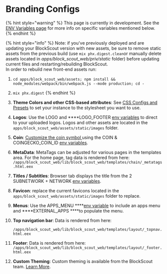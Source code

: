 # Branding Configs

{% hint style="warning" %}
This page is currently in development. See the [ENV Variables page](../information-and-settings/env-variables.md) for more info on specific variables mentioned below.
{% endhint %}

{% hint style="info" %}
Note: if you've previously deployed and are updating your BlockScout version with new assets, be sure to remove static assets from the previous build \(use `mix phx.digest.clean`or manually delete assets located in _apps/block\_scout\_web/priv/static_ folder\) before updating current files and restarting/rebuilding BlockScout.   
In order to rebuild new front-end assets run:

1. `cd apps/block_scout_web/assets; npm install && node_modules/webpack/bin/webpack.js --mode production; cd -`
2. `mix phx.digest`
{% endhint %}

1. **Theme Colors and other CSS-based attributes**: See [CSS Configs and Presets](css-configuration-and-presets.md) to set your instance to the stylesheet you want to use.
2. **Logos**: Use the LOGO and ****LOGO\_FOOTER [env variables](../information-and-settings/env-variables.md) to direct to your uploaded logos. Logos and other assets are located in the `apps/block_scout_web/assets/static/images` folder.
3. **Coin**: [Customize the coin symbol ](../../for-users/faqs/how-can-i-customize-the-coin-symbol.md)using the COIN  & COINGECKO\_COIN\_ID [env variables](../information-and-settings/env-variables.md).
4. **MetaData**: MetaTags can be adjusted for various pages in the templates area. For the home page, tag data is rendered from here: `/apps/block_scout_web/lib/block_scout_web/templates/chain/_metatags.html.eex`
5. **Titles / Subtitles**: Browser tab displays the title from the 2 SUBNETWORK + NETWORK [env variables](../information-and-settings/env-variables.md).
6. **Favicon**: replace the current favicons located in the `apps/block_scout_web/assets/static/images` folder to replace.
7. **Menus**: Use the APPS\_MENU ****[env variable](../information-and-settings/env-variables.md) to include an apps menu and ****EXTERNAL\_APPS ****to populate the menu.
8. **Top navigation bar**: Data is rendered from here:

   `/apps/block_scout_web/lib/block_scout_web/templates/layout/_topnav.html.eex`

9. **Footer**: Data is rendered from here: `/apps/block_scout_web/lib/block_scout_web/templates/layout/_footer.html.eex`
10. **Custom Theming**: Custom theming is available from the BlockScout team. [Learn More](../../for-projects/premium-features/custom-branded-themes.md).







